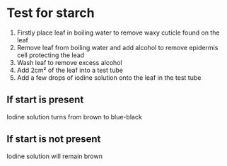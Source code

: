 # Test for starch
1. Firstly place leaf in boiling water to remove waxy cuticle found on the leaf
2. Remove leaf from boiling water and add alcohol to remove epidermis cell protecting the lead
3. Wash leaf to remove excess alcohol
4. Add 2cm² of the leaf into a test tube
5. Add a few drops of iodine solution onto the leaf in the test tube

## If start is present
Iodine solution turns from brown to blue-black

## If start is not present
Iodine solution will remain brown